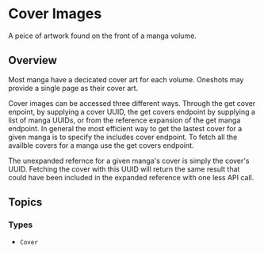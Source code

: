 # Cover Images

A peice of artwork found on the front of a manga volume.

## Overview

Most manga have a decicated cover art for each volume. Oneshots may provide a single page as their cover art.

Cover images can be accessed three different ways. Through the get cover enpoint, by supplying a cover UUID, the get covers endpoint by supplying a list of manga UUIDs, or from the reference expansion of the get manga endpoint. In general the most efficient way to get the lastest cover for a given manga is to specify the includes cover endpoint. To fetch all the availble covers for a manga use the get covers endpoint.

The unexpanded refernce for a given manga's cover is simply the cover's UUID. Fetching the cover with this UUID will return the same result that could have been included in the expanded reference with one less API call.

## Topics

### Types

- ``Cover``

